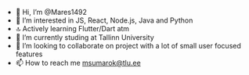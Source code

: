 - 👋 Hi, I’m @Mares1492
- 👀 I’m interested in JS, React, Node.js, Java and Python
- 🔝 Actively learning Flutter/Dart atm 
- 🌱 I’m currently studing at Tallinn University
- 💞️ I’m looking to collaborate on project with a lot of small user focused features
- 📫 How to reach me msumarok@tlu.ee

<!---
Mares1492/Mares1492 is a ✨ special ✨ repository because its `README.md` (this file) appears on your GitHub profile.
You can click the Preview link to take a look at your changes.
--->
